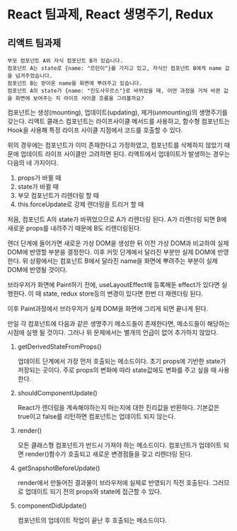 # React 팀과제, React 생명주기, Redux

## 리액트 팀과제
```
부모 컴포넌트 A와 자식 컴포넌트 B가 있습니다.
컴포넌트 A는 state로 {name: "르탄이"}를 가지고 있고, 자식인 컴포넌트 B에게 name 값을 넘겨주었습니다.
컴포넌트 B는 받아온 name을 화면에 뿌려주고 있습니다.
컴포넌트 A의 state가 {name: "진도사우르스"}로 바뀌었을 때, 어떤 과정을 거쳐 바뀐 값을 화면에 보여주는 지 라이프 사이클 흐름을 그려볼까요?
```

컴포넌트는 생성(mounting), 업데이트(updating), 제거(unmounting)의 생명주기를 갖는다. 리액트 클래스 컴포넌트는 라이프사이클 메서드를 사용하고, 함수형 컴포넌트는 Hook을 사용해 특정 라이프 사이클 지점에서 코드를 호출할 수 있다.

위의 경우에는 컴포넌트가 이미 존재한다고 가정하였고, 컴포넌트를 삭제하지 않았기 때문에 업데이트 라이프 사이클만 고려하면 된다. 리액트에서 업데이트가 발생하는 경우는 다음의 네 가지이다.

1. props가 바뀔 때
2. state가 바뀔 때
3. 부모 컴포넌트가 리렌더링 할 때
4. this.forceUpdate로 강제 렌더링을 트리거 할 때

처음, 컴포넌트 A의 state가 바뀌었으므로 A가 리렌더링 된다. A가 리렌더링 되면 B에 새로운 props를 내려주기 때문에 B도 리렌더링된다. 

렌더 단계에 들어가면 새로운 가상 DOM을 생성한 뒤 이전 가상 DOM과 비교하여 실제 DOM에 반영할 부분을 결정한다. 이후 커밋 단계에서 달라진 부분만 실제 DOM에 반영한다. 위 상황에서는 컴포넌트 B에서 달라진 name을 화면에 뿌려주는 부분이 실제 DOM에 반영될 것이다.

브라우저가 화면에 Paint하기 전에, useLayoutEffect에 등록해둔 effect가 있다면 실행한다. 이 때 state, redux store등의 변경이 있다면 한번 더 재렌더링 된다.

이후 Paint과정에서 브라우저가 실제 DOM을 화면에 그리게 되면 끝나게 된다.

만일 각 컴포넌트에 다음과 같은 생명주기 메소드들이 존재한다면, 메소드들이 해당하는 시점에 실행 될 것이다. 그러나 위 문제에서는 별개의 언급이 없어 추가하지 않았다.

1. getDerivedStateFromProps()

	업데이트 단계에서 가장 먼저 호출되는 메소드이다. 초기 props에 기반한 state가 저장되는 곳이다. 주로 props의 변화에 따라 state값에도 변화를 주고 싶을 때 사용한다.

2. shouldComponentUpdate()

	React가 렌더링을 계속해야하는지 마는지에 대한 진리값을 반환하다. 기본값은 true이고 false를 리턴하면 컴포넌트는 업데이트 되지 않는다.

3. render()

	모든 클래스형 컴포넌트가 반드시 가져야 하는 메소드이다. 컴포넌트가 업데이트 되면 render()함수가 호출되고 새로운 변경점들을 갖고 리렌더링 된다.

4. getSnapshotBeforeUpdate()

	render에서 만들어진 결과물이 브라우저에 실제로 반영되기 직전 호출된다. 그러므로 업데이트 되기 전의 props와 state에 접근할 수 있다.

5. componentDidUpdate()

	컴포넌트의 업데이트 작업이 끝난 후 호출되는 메소드이다.
